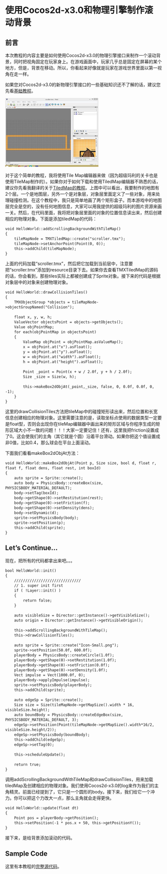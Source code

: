 # 使用Cocos2d-x3.0和物理引擎制作滚动背景

## 前言

本次教程的内容主要是如何使用Cocos2d-x3.0的物理引擎接口来制作一个滚动背景，同时把视角固定在玩家身上。在游戏画面中，玩家几乎总是固定在屏幕的某个地方，但是，背景在移动。所以，你看起来好像就是玩家在游戏世界里面以第一视角在走一样。

如果您对Cocos2d-x3.0的新物理引擎接口的一些基础知识还不了解的话，建议您先看[基础教程](http://www.ityran.com/archives/5531)。

![image](./res/Box2dScroller.jpg)

对于这个简单的教程，我将使用Tile Map编辑器来做（因为超级玛利的关卡也是使用TileMap制作的）。如果你对于如何下载和使用TiledMap编辑器不熟悉的话，建议你先看我翻译的关于[TiledMap的教程](http://www.cnblogs.com/andyque/archive/2011/04/11/2012852.html)。上图中可以看出，我要制作的地图有2个层。一个是地图层，另外一个是对象层，对象层里面定义了一些对象，用来处理碰撞检测。在这个教程中，我只是简单地画了两个矩形盒子。而本游戏中的地图层完全是空的，没有任何地图信息，大家可以用我提供的超级玛利的图片资源来画一关。然后，在代码里面，我将把对象层里面的对象的位置信息读出来，然后创建相应的物理对象。下面是添加tiledMap的代码：

	void HelloWorld::addScrollingBackgroundWithTileMap()
	{
		tileMapNode = TMXTiledMap::create("scroller.tmx");
		tileMapNode->setAnchorPoint(Point(0, 0));
		this->addChild(tileMapNode);
	}

上面的代码加载“scroller.tmx”，然后把它加载到当前层中，注意要把“scroller.tmx”添加到resource目录下去。如果你去查看TMXTiledMap的源码的话，你会看到，那些tiles实际上都被创建成了Sprite对象。接下来的代码是根据对象层中的对象来创建物理对象。

	void HelloWorld::drawCollisionTiles()
	{
		TMXObjectGroup *objects = tileMapNode->objectGroupNamed("Collision");

		float x, y, w, h;
		ValueVector objectsPoint = objects->getObjects();
		Value objPointMap;
		for each(objPointMap in objectsPoint)
		{
			ValueMap objPoint = objPointMap.asValueMap();
			x = objPoint.at("x").asFloat();
			y = objPoint.at("y").asFloat();
			w = objPoint.at("width").asFloat();
			h = objPoint.at("height").asFloat();

			Point _point = Point(x + w / 2.0f, y + h / 2.0f);
			Size _size = Size(w, h);

			this->makeBox2dObjAt(_point,_size, false, 0, 0.0f, 0.0f, 0, -1);
		}
	}

这里的drawCollisionTiles方法把tileMap中的碰撞矩形读出来，然后位置和长宽信息创建相应的物理对象。这里需要注意的是，读取坐标点使用的数据类型一定要是float型，否则会出现你在tileMap编辑器中画出来的矩形区域与你程序生成的矩形区域大小不一致的问题！！！大家一定要记住！还有，这里我把friction设置成了0。这会使我们的主角（其它就是个圆）沿着平台滑动。如果你把这个值设置成非0值，比如0.4，那么球会在平台上面滚动。

下面我们看看makeBox2dObjAt方法：

	void HelloWorld::makeBox2dObjAt(Point p, Size size, bool d, float r, float f, float dens, float rest, int boxId)
	{
		auto sprite = Sprite::create();
		auto body = PhysicsBody::createBox(size, PHYSICSBODY_MATERIAL_DEFAULT);
		body->setTag(boxId);
		body->getShape(0)->setRestitution(rest);
		body->getShape(0)->setFriction(f);
		body->getShape(0)->setDensity(dens);
		body->setDynamic(d);
		sprite->setPhysicsBody(body);
		sprite->setPosition(p);
		this->addChild(sprite);
	}

## Let’s Continue…

现在，把所有的代码都拿出来吧。。。

	bool HelloWorld::init()
	{
		//////////////////////////////
		// 1. super init first
		if ( !Layer::init() )
		{
			return false;
		}
		
		auto visibleSize = Director::getInstance()->getVisibleSize();
		auto origin = Director::getInstance()->getVisibleOrigin();
		
		this->addScrollingBackgroundWithTileMap();
		this->drawCollisionTiles();
		
		auto sprite = Sprite::create("Icon-Small.png");
		sprite->setPosition(50.0f, 600.0f);
		playerBody = PhysicsBody::createCircle(1.0f);
		playerBody->getShape(0)->setRestitution(1.0f);
		playerBody->getShape(0)->setFriction(0.0f);
		playerBody->getShape(0)->setDensity(1.0f);
		Vect impulse = Vect(1000.0f, 0);
		playerBody->applyImpulse(impulse);
		sprite->setPhysicsBody(playerBody);
		this->addChild(sprite);
		
		auto edgeSp = Sprite::create();
		Size size = Size(tileMapNode->getMapSize().width * 16, visibleSize.height);
		auto boundBody = PhysicsBody::createEdgeBox(size, PHYSICSBODY_MATERIAL_DEFAULT, 3);
		edgeSp->setPosition(Point(tileMapNode->getMapSize().width*16/2, visibleSize.height/2));
		edgeSp->setPhysicsBody(boundBody); 
		this->addChild(edgeSp);
		edgeSp->setTag(0);
		
		this->scheduleUpdate();
		
		return true;
	}

调用addScrollingBackgroundWithTileMap和drawCollisionTiles，用来加载tiledMap及创建相应的物理对象。我们使用Cocos2d-x3.0的log来作为我们的主角精灵。前面已经提到了，它只是一个圆形的body。接下来，我们给它一个冲力。你可以把这个力改大一点，那么主角就会走得更快。

	void HelloWorld::update(float dt)
	{
		Point pos = playerBody->getPosition();
		this->setPosition(-1 * pos.x + 50, this->getPositionY());
	}

接下来，是给背景添加滚动的代码。

## Sample Code

这里有本教程的[完整源代码](http://www.uchidacoonga.com/SimpleBox2dScroller.zip)。